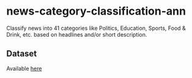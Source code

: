 # news-category-classification-ann

Classify news into 41 categories like Politics, Education, Sports, Food & Drink, etc. based on headlines and/or short description.

## Dataset

Available [here](https://www.kaggle.com/rmisra/news-category-dataset)
